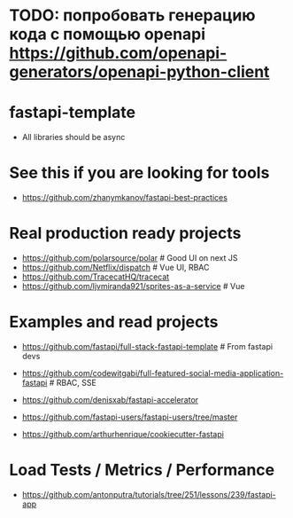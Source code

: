 # TODO: попробовать генерацию кода с помощью openapi https://github.com/openapi-generators/openapi-python-client

# fastapi-template

- All libraries should be async

# See this if you are looking for tools

- https://github.com/zhanymkanov/fastapi-best-practices

# Real production ready projects

- https://github.com/polarsource/polar # Good UI on next JS
- https://github.com/Netflix/dispatch # Vue UI, RBAC
- https://github.com/TracecatHQ/tracecat
- https://github.com/ljvmiranda921/sprites-as-a-service  # Vue

# Examples and read projects

- https://github.com/fastapi/full-stack-fastapi-template # From fastapi devs
- https://github.com/codewitgabi/full-featured-social-media-application-fastapi # RBAC, SSE
- https://github.com/denisxab/fastapi-accelerator

- https://github.com/fastapi-users/fastapi-users/tree/master
- https://github.com/arthurhenrique/cookiecutter-fastapi

# Load Tests / Metrics / Performance

- https://github.com/antonputra/tutorials/tree/251/lessons/239/fastapi-app
